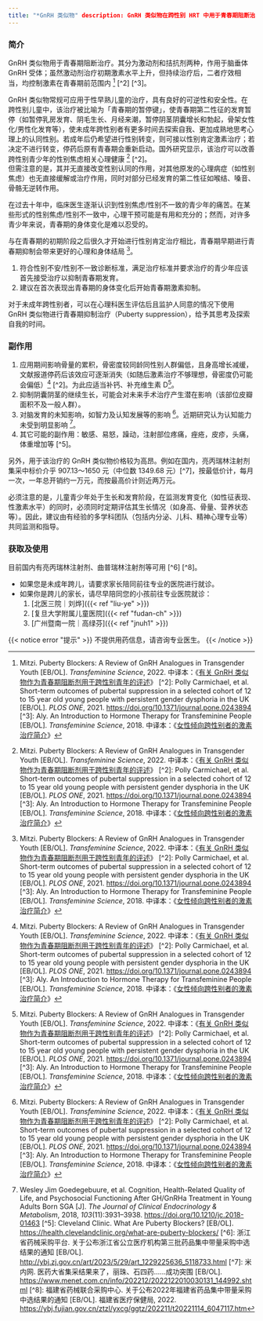 ```yaml
---
title: "*GnRH 类似物" description: GnRH 类似物在跨性别 HRT 中用于青春期阻断治疗。
---
```


### 简介

GnRH 类似物用于青春期阻断治疗。其分为激动剂和拮抗剂两种，作用于脑垂体 GnRH
受体；虽然激动剂治疗初期激素水平上升，但持续治疗后，二者疗效相当，均控制激素在青春期前范围内 [^1] [^2] [^3]。

GnRH
类似物常规可应用于性早熟儿童的治疗，具有良好的可逆性和安全性。在跨性别儿童中，该治疗被比喻为「青春期的暂停键」，使青春期第二性征的发育暂停（如暂停乳房发育、阴毛生长、月经来潮，暂停阴茎阴囊增长和勃起，骨架女性化/男性化发育等），使未成年跨性别者有更多时间去探索自我、更加成熟地思考心理上的认同性别。若成年后仍希望进行性别转变，则可接以性别肯定激素治疗；若决定不进行转变，停药后原有青春期会重新启动。国外研究显示，该治疗可以改善跨性别青少年的性别焦虑相关心理健康
[^1] [^2]。\
但需注意的是，其并无直接改变性别认同的作用，对其他原发的心理病症（如性别焦虑）也无直接缓解或治疗作用，同时对部分已经发育的第二性征如喉结、嗓音、骨骼无逆转作用。

在过去十年中，临床医生逐渐认识到性别焦虑/性别不一致的青少年的痛苦。在某些形式的性别焦虑/性别不一致中，心理干预可能是有用和充分的；然而，对许多青少年来说，青春期的身体变化是难以忍受的。

与在青春期的初期阶段之后很久才开始进行性别肯定治疗相比，青春期早期进行青春期抑制会带来更好的心理和身体结局 [^1]。

1. 符合性别不安/性别不一致诊断标准，满足治疗标准并要求治疗的青少年应该首先接受治疗以抑制青春期发育。
1. 建议在首次表现出青春期的身体变化后开始青春期激素抑制。

对于未成年跨性别者，可以在心理科医生评估后且监护人同意的情况下使用 GnRH 类似物进行青春期抑制治疗（Puberty
suppression），给予其思考及探索自我的时间。

### 副作用

1. 应用期间影响骨量的累积，骨密度较同龄同性别人群偏低，且身高增长减缓，文献报道停药后该效应可逐渐消失（如随后激素治疗不够理想，骨密度仍可能会偏低）[^1]
   [^2]。为此应适当补钙、补充维生素 D[^1]。
1. 抑制阴囊阴茎的继续生长，可能会对未来手术治疗产生潜在影响（该部位皮瓣面积不及一般人群）。
1. 对脑发育的未知影响，如智力及认知发展等的影响 [^1]。近期研究认为认知能力未受到明显影响 [^4]。
1. 其它可能的副作用：敏感、易怒，躁动，注射部位疼痛，痤疮，皮疹，头痛，体重增加等 [^5]。

另外，用于该治疗的 GnRH 类似物价格较为高昂。例如在国内，亮丙瑞林注射剂集采中标价介乎 907.13～1650 元（中位数 1349.68
元）[^7]，按最低价计，每月一次，一年总开销约一万元，而按最高价计则近两万元。

必须注意的是，儿童青少年处于生长和发育阶段，在监测发育变化（如性征表现、性激素水平）的同时，必须同时定期评估其生长情况（如身高、骨量、营养状态等）。因此，建议由有经验的多学科团队（包括内分泌、儿科、精神心理专业等）共同监测和指导。

### 获取及使用

目前国内有亮丙瑞林注射剂、曲普瑞林注射剂等可用 [^6] [^8]。

- 如果您是未成年跨儿，请要求家长陪同前往专业的医院进行就诊。
- 如果你是跨儿的家长，请尽早陪同您的小孩前往专业医院就诊：
  1. [北医三院｜刘烨]({{< ref "liu-ye" >}})
  1. [复旦大学附属儿童医院]({{< ref "fudan-ch" >}})
  1. [广州暨南一院｜高绿芬]({{< ref "jnuh1" >}})

{{< notice error "提示" >}} 不提供用药信息，请咨询专业医生。 {{< /notice >}}

[^1]: Mitzi. Puberty Blockers: A Review of GnRH Analogues in Transgender Youth
[EB/OL]. *Transfeminine Science*, 2022. 中译本：《[有关 GnRH
类似物作为青春期阻断剂用于跨性别青年的评述](https://tfsci.mtf.wiki/articles/puberty-blockers/)》 [^2]:
Polly Carmichael, et al. Short-term outcomes of pubertal suppression in a
selected cohort of 12 to 15 year old young people with persistent gender
dysphoria in the UK [EB/OL]. *PLOS ONE*, 2021.
<https://doi.org/10.1371/journal.pone.0243894> [^3]: Aly. An Introduction to
Hormone Therapy for Transfeminine People [EB/OL]. *Transfeminine Science*, 2018.
中译本：《[女性倾向跨性别者的激素治疗简介](https://tfsci.mtf.wiki/articles/transfem-intro/#gnrh-agonists-and-antagonists)》
[^4]: Wesley Jim Goedegebuure, et al. Cognition, Health-Related Quality of Life,
and Psychosocial Functioning After GH/GnRHa Treatment in Young Adults Born SGA
[J]. *The Journal of Clinical Endocrinology & Metabolism*, 2018,
*103*(11):3931–3938. <https://doi.org/10.1210/jc.2018-01463> [^5]: Cleveland
Clinic. What Are Puberty Blockers? [EB/OL].
<https://health.clevelandclinic.org/what-are-puberty-blockers/> [^6]: 浙江省药械采购平台.
关于公布浙江省公立医疗机构第三批药品集中带量采购中选结果的通知 [EB/OL].
<http://ybj.zj.gov.cn/art/2023/5/29/art_1229225636_5118733.html> [^7]: 米内网.
医药大省集采结果来了，丽珠、石四药......成功突围 [EB/OL].
<https://www.menet.com.cn/info/202212/2022122010030131_144992.shtml> [^8]:
福建省药械联合采购中心. 关于公布2022年福建省药品集中带量采购中选结果的通知 [EB/OL]. 福建省医疗保健局, 2022.
<https://ybj.fujian.gov.cn/ztzl/yxcg/ggtz/202211/t20221114_6047117.htm>
